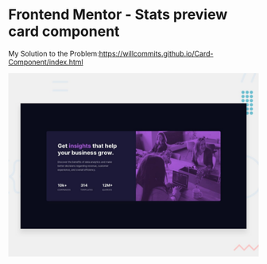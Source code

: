 # Frontend Mentor - Stats preview card component
My Solution to the Problem:https://willcommits.github.io/Card-Component/index.html

![Design preview for the Stats preview card component coding challenge](./design/desktop-preview.jpg)


